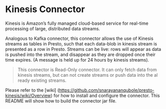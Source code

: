 # Kinesis Connector

Kinesis is Amazon’s fully managed cloud-based service for real-time processing
of large, distributed data streams.

Analogous to Kafka connector, this connector allows the use of Kinesis streams as tables in Presto, such that each data-blob in kinesis stream is presented as a row in Presto.
Streams can be live: rows will appear as data is pushed into the stream, and disappear as they are dropped once their time expires. (A message is held up for 24 hours by kinesis streams).


> This connector is Read-Only connector. It can only fetch data from kinesis streams, but can not create streams or push data into the al
ready existing streams.

Please refer to the [wiki] (https://github.com/snarayananqubole/presto-kinesis/wiki/Overview) for how to install and configure the connector. This README will show how to build the connector jar file.

